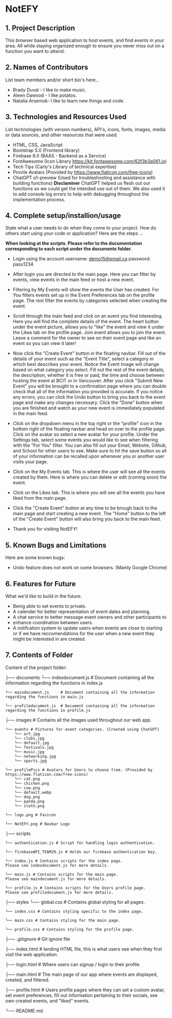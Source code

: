 # NotEFY

## 1. Project Description
This browser based web application to host events, and find events in your area. All while staying organized enough to ensure you never miss out on a function you want to attend. 

## 2. Names of Contributors
List team members and/or short bio's here... 
* Brady Duval - I like to make music.
* Aleen Dawood - I like potatos. 
* Natalia Arseniuk- I like to learn new things and code.
	
## 3. Technologies and Resources Used
List technologies (with version numbers), API's, icons, fonts, images, media or data sources, and other resources that were used.
* HTML, CSS, JavaScript
* Bootstrap 5.0 (Frontend library)
* Firebase 8.0 (BAAS - Backend as a Service)
* FontAwesome (Icon Library https://kit.fontawesome.com/62f3b3a061.js)
* Tech Tips (Carly's Library of technical expertise)
* Provile Avatars (Provided by https://www.flaticon.com/free-icons)
* ChatGPT o1-preview (Used for troubleshooting and assistance with building functions) 
**Disclaminer** ChatGPT helped us flesh out our functions so we could get the intended use out of them. We also used it to add console log errors to help with debugging throughout the implementation process.

## 4. Complete setup/installion/usage
State what a user needs to do when they come to your project.  How do others start using your code or application?
Here are the steps ...

**When looking at the scripts. Please refer to the documentation corresponding to each script under the documents folder.**

* Login using the account 
    username: demo15@email.ca
    password: pass1234

* After login you are directed to the main page. Here you can filter by events, view events in the main feed or host a new event. 

* Filtering by My Events will show the events the User has created. For You filters events set up in the Event Preferences tab on the profile page. The rest filter the events by categories selected when creating the event. 

* Scroll through the main feed and click on an event you find interesting. Here you will find the complete details of the event. The heart button under the event picture, allows you to "like" the event and view it under the Likes tab on the profile page. Join event allows you to join the event. Leave a comment for the owner to see on their event page and like an event so you can view it later!

* Now click the "Create Event" button in the floating navbar. Fill out of the details of your event such as the "Event Title", select a category in which best describes your event. Notice the Event Image will change based on what category you select. Fill out the rest of the event details, the description, whether it is free or paid, the time and choose between hosting the event at BCIT or in Vancouver. After you click "Submit New Event" you will be brought to a confirmation page where you can double check that all of the information you provided is accurate. If you notice any errors, you can click the Undo button to bring you back to the event page and make any changes necessary. Click the "Done" button when you are finished and watch as your new event is immediately populated in the main feed. 

* Click on the dropdown menu in the top right or the "profile" icon in the bottom right of the floating navbar and head on over to the profile page. Click on the avatar so select a new avatar for your profile. Under the Settings tab, select some events you would like to see when filtering with the "For You" filter. You can also fill out your Email, Website, Github, and School for other users to see. Make sure to hit the save button so all of your information can be recalled upon whenever you or another user visits your page.

* Click on the My Events tab. This is where the user will see all the events created by them. Here is where you can delete or edit (coming soon) the event.

* Click on the Likes tab. This is where you will see all the events you have liked from the main page.

* Click the "Create Event" button at any time to be brough back to the main page and start creating a new event. The "Home" button to the left of the "Create Event" button will also bring you back to the main feed. 

* Thank you for visiting NotEFY! 

## 5. Known Bugs and Limitations
Here are some known bugs:
* Undo feature does not work on some browsers. (Mainly Google Chrome)

## 6. Features for Future
What we'd like to build in the future:
* Being able to set events to private.
* A calender for better representation of event dates and planning.
* A chat service to better message event owners and other participants to 
* enhance coordination between users. 
* A notifcation system to update users when events are close to starting or if we have reccomendations for the user when a new event they might be interested in are created.
	
## 7. Contents of Folder
Content of the project folder:

├── documents
    └── indexdocument.js    # Document containing all the information regarding 
    the functions in index.js
    
    └── maindocument.js     # Document containing all the information regarding the functions in main.js
    
    └── profiledocument.js  # Document containing all the information regarding the functions in profile.js

├── images # Contains all the images used throughout our web app.
    
    └── events # Pictures for event categories. (Created using ChatGPT)
        └── art.jpg
        └── clubs.jpg
        └── default.jpg
        └── festivals.jpg
        └── music.jpg
        └── networking.jpg
        └── sports.jpg
    
    └── profilePics # Avatars for Users to choose from. (Provided by 
    https://www.flaticon.com/free-icons)
        └── cat.png
        └── chicken.png
        └── cow.png
        └── default.webp
        └── dog.png
        └── panda.png
        └── sloth.png
    
    └── logo.png # Favicon
    
    └── NotEFY.png # Navbar Logo

├── scripts 
    
    └── authentication.js # Script for handling login authentication.
    
    └── firebaseAPI_TEAM29.js # Holds our firebase authentication key.
    
    └── index.js # Contains scripts for the index page. 
    Please see indexdocument.js for more details.
    
    └── main.js # Contains scripts for the main page.
    Please see maindocument.js for more details.

    └── profile.js # Contains scripts for the Users profile page.
    Please see profiledocument.js for more details. 

├── styles
    └── global.css # Contains global styling for all pages.

    └── index.css # Contains styling specific to the index page.

    └── main.css # Contains styling for the main page.

    └── profile.css # Contains styling for the profile page.

├── .gitignore              # Git ignore file

├── index.html              # landing HTML file, this is what users see when they first visit the web application.

├── login.html              # Where users can signup / login to their profile.

├── main.html               # The main page of our app where events are displayed, created, and filtered.

├── profile.html            # Users profile pages where they can set a custom avatar, set event preferences, fill out information pertaining to their socials, see own created events, and "liked" events.   

└── README.md

```